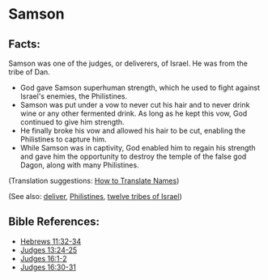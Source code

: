 # Samson #

## Facts: ##

Samson was one of the judges, or deliverers, of Israel. He was from the tribe of Dan.

* God gave Samson superhuman strength, which he used to fight against Israel's enemies, the Philistines.
* Samson was put under a vow to never cut his hair and to never drink wine or any other fermented drink. As long as he kept this vow, God continued to give him strength.
* He finally broke his vow and allowed his hair to be cut, enabling the Philistines to capture him.
* While Samson was in captivity, God enabled him to regain his strength and gave him the opportunity to destroy the temple of the false god Dagon, along with many Philistines.

(Translation suggestions: [How to Translate Names](en/ta-vol1/translate/man/translate-names))

(See also: [deliver](../kt/deliverer.md), [Philistines](../other/philistines.md), [twelve tribes of Israel](../other/12tribesofisrael.md))

## Bible References: ##

* [Hebrews 11:32-34](en/tn/heb/help/11/32)
* [Judges 13:24-25](en/tn/jdg/help/13/24)
* [Judges 16:1-2](en/tn/jdg/help/16/01)
* [Judges 16:30-31](en/tn/jdg/help/16/30)